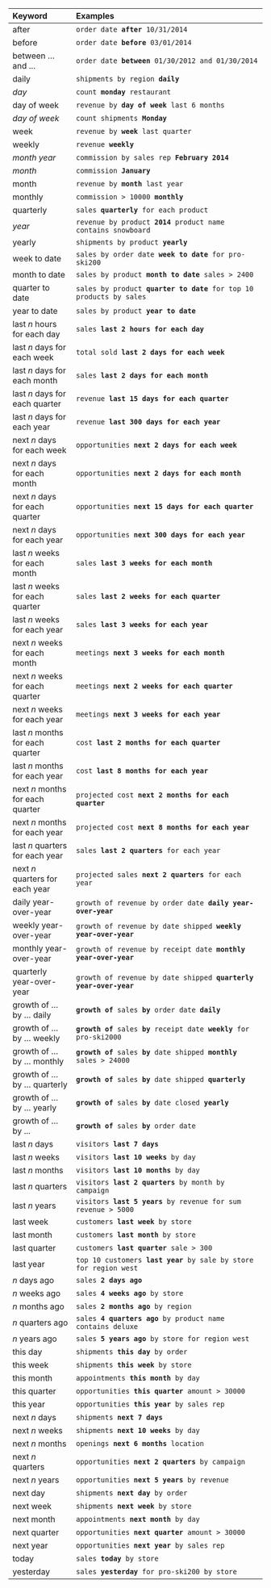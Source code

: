 <table>
   <colgroup>
      <col style="width:25%" />
      <col style="width:75%" />
   </colgroup>
   <thead class="thead" style="text-align:left;">
      <tr>
         <th>Keyword</th>
         <th>Examples</th>
      </tr>
   </thead>
   <tbody class="tbody">
      <tr>
         <td>after</td>
         <td><code>order date <b>after</b> 10/31/2014</code></td>
      </tr>
      <tr>
         <td>before</td>
         <td><code>order date <b>before</b> 03/01/2014</code></td>
      </tr>
      <tr>
         <td>between … and ...</td>
         <td><code>order date <b>between</b> 01/30/2012 and 01/30/2014</code></td>
      </tr>
      <tr>
         <td>daily</td>
         <td><code>shipments by region <b>daily</b></code></td>
      </tr>
      <tr>
         <td><em>day</em></td>
         <td><code>count <b>monday</b> restaurant</code></td>
      </tr>
      <tr>
         <td>day of week</td>
         <td><code>revenue by <b>day of week</b> last 6 months</code></td>
      </tr>
      <tr>
         <td><em>day of week</em></td>
         <td><code>count shipments <b>Monday</b></code></td>
      </tr>
      <tr>
         <td>week</td>
         <td><code>revenue by <b>week</b> last quarter</code></td>
      </tr>
      <tr>
         <td>weekly</td>
         <td><code>revenue <b>weekly</b></code></td>
      </tr>
      <tr>
         <td><em>month year</em></td>
         <td><code>commission by sales rep <b>February 2014</b></code></td>
      </tr>
      <tr>
         <td><em>month</em></td>
         <td><code>commission <b>January</b></code></td>
      </tr>
      <tr>
         <td>month</td>
         <td><code>revenue by <b>month</b> last year</code></td>
      </tr>
      <tr>
         <td>monthly</td>
         <td><code>commission &gt; 10000 <b>monthly</b></code></td>
      </tr>
      <tr>
         <td>quarterly</td>
         <td><code>sales <b>quarterly</b> for each product</code></td>
      </tr>
      <tr>
         <td><em>year</em></td>
         <td><code>revenue by product <b>2014</b> product name contains snowboard</code></td>
      </tr>
      <tr>
         <td>yearly</td>
         <td><code>shipments by product <b>yearly</b></code></td>
      </tr>
      <tr>
         <td>week to date</td>
         <td><code>sales by order date <b>week to date</b> for pro-ski200</code></td>
      </tr>
      <tr>
         <td>month to date</td>
         <td><code>sales by product <b>month to date</b> sales &gt; 2400</code></td>
      </tr>
      <tr>
         <td>quarter to date</td>
         <td><code>sales by product <b>quarter to date</b> for top 10 products by sales</code></td>
      </tr>
      <tr>
         <td>year to date</td>
         <td><code>sales by product <b>year to date</b></code></td>
      </tr>
      <tr>
         <td>last <em>n</em> hours for each day</td>
         <td><code>sales <b>last 2 hours for each day</b></code></td>
      </tr>
      <tr>
         <td>last <em>n</em> days for each week</td>
         <td><code>total sold <b>last 2 days for each week</b></code></td>
      </tr>
      <tr>
         <td>last <em>n</em> days for each month</td>
         <td><code>sales <b>last 2 days for each month</b></code></td>
      </tr>
      <tr>
         <td>last <em>n</em> days for each quarter</td>
         <td><code>revenue <b>last 15 days for each quarter</b></code></td>
      </tr>
      <tr>
         <td>last <em>n</em> days for each year</td>
         <td><code>revenue <b>last 300 days for each year</b></code></td>
      </tr>
      <tr>
         <td>next <em>n</em> days for each week</td>
         <td><code>opportunities <b>next 2 days for each week</b></code></td>
      </tr>
      <tr>
         <td>next <em>n</em> days for each month</td>
         <td><code>opportunities <b>next 2 days for each month</b></code></td>
      </tr>
      <tr>
         <td>next <em>n</em> days for each quarter</td>
         <td><code>opportunities <b>next 15 days for each quarter</b></code></td>
      </tr>
      <tr>
         <td>next <em>n</em> days for each year</td>
         <td><code>opportunities <b>next 300 days for each year</b></code></td>
      </tr>
      <tr>
         <td>last <em>n</em> weeks for each month</td>
         <td><code>sales <b>last 3 weeks for each month</b></code></td>
      </tr>
      <tr>
         <td>last <em>n</em> weeks for each quarter</td>
          <td><code>sales <b>last 2 weeks for each quarter</b></code></td>
      </tr>
      <tr>
         <td>last <em>n</em> weeks for each year</td>
          <td><code>sales <b>last 3 weeks for each year</b></code></td>
      </tr>
      <tr>
         <td>next <em>n</em> weeks for each month</td>
         <td><code>meetings <b>next 3 weeks for each month</b></code></td>
      </tr>
      <tr>
         <td>next <em>n</em> weeks for each quarter</td>
          <td><code>meetings <b>next 2 weeks for each quarter</b></code></td>
      </tr>
      <tr>
         <td>next <em>n</em> weeks for each year</td>
          <td><code>meetings <b>next 3 weeks for each year</b></code></td>
      </tr>
      <tr>
         <td>last <em>n</em> months for each quarter</td>
         <td><code>cost <b>last 2 months for each quarter</b></code></td>
      </tr>
      <tr>
         <td>last <em>n</em> months for each year</td>
         <td><code>cost <b>last 8 months for each year</b></code></td>
      </tr>
      <tr>
         <td>next <em>n</em> months for each quarter</td>
         <td><code>projected cost <b>next 2 months for each quarter</b></code></td>
      </tr>
      <tr>
         <td>next <em>n</em> months for each year</td>
         <td><code>projected cost <b>next 8 months for each year</b></code></td>
      </tr>
      <tr>
         <td>last <em>n</em> quarters for each year</td>
         <td><code>sales <b>last 2 quarters</b> for each year</code></td>
      </tr>
      <tr>
         <td>next <em>n</em> quarters for each year</td>
         <td><code>projected sales <b>next 2 quarters</b> for each year</code></td>
      </tr>
      <tr>
         <td>daily year-over-year</td>
         <td><code>growth of revenue by order date <b>daily year-over-year</b></code></td>
      </tr>
      <tr>
         <td>weekly year-over-year</td>
         <td><code>growth of revenue by date shipped <b>weekly year-over-year</b></code></td>
      </tr>
      <tr>
         <td>monthly year-over-year</td>
         <td><code>growth of revenue by receipt date <b>monthly year-over-year</b></code></td>
      </tr>
      <tr>
         <td>quarterly year-over-year</td>
         <td><code>growth of revenue by date shipped <b>quarterly year-over-year</b></code></td>
      </tr>
      <tr>
         <td>growth of … by … daily</td>
         <td><code><b>growth of</b> sales <b>by</b> order date <b>daily</b></code></td>
      </tr>
      <tr>
         <td>growth of … by … weekly</td>
         <td><code><b>growth of</b> sales <b>by</b> receipt date <b>weekly</b> for pro-ski2000</code></td>
      </tr>
      <tr>
         <td>growth of … by … monthly</td>
         <td><code><b>growth of</b> sales <b>by</b> date shipped <b>monthly</b> sales &gt; 24000</code></td>
      </tr>
      <tr>
         <td>growth of … by … quarterly</td>
         <td><code><b>growth of</b> sales <b>by</b> date shipped <b>quarterly</b></code></td>
      </tr>
      <tr>
         <td>growth of … by … yearly</td>
         <td><code><b>growth of</b> sales <b>by</b> date closed <b>yearly</b></code></td>
      </tr>
      <tr>
         <td>growth of … by ...</td>
         <td><code><b>growth of</b> sales <b>by</b> order date</code></td>
      </tr>
      <tr>
         <td>last <em>n</em> days</td>
         <td><code>visitors <b>last 7 days</b></code></td>
      </tr>
      <tr>
         <td>last <em>n</em> weeks</td>
         <td><code>visitors <b>last 10 weeks</b> by day</code></td>
      </tr>
      <tr>
         <td>last <em>n</em> months</td>
         <td><code>visitors <b>last 10 months</b> by day</code></td>
      </tr>
      <tr>
         <td>last <em>n</em> quarters</td>
         <td><code>visitors <b>last 2 quarters</b> by month by campaign</code></td>
      </tr>
      <tr>
         <td>last <em>n</em> years</td>
         <td><code>visitors <b>last 5 years</b> by revenue for sum revenue > 5000</code></td>
      </tr>
      <tr>
         <td>last week</td>
         <td><code>customers <b>last week</b> by store</code></td>
      </tr>
      <tr>
         <td>last month</td>
         <td><code>customers <b>last month</b> by store</code></td>
      </tr>
      <tr>
         <td>last quarter</td>
         <td><code>customers <b>last quarter</b> sale > 300</code></td>
      </tr>
      <tr>
         <td>last year</td>
         <td><code>top 10 customers <b>last year</b> by sale by store for region west</code></td>
      </tr>
      <tr>
         <td><em>n</em> days ago</td>
         <td><code>sales <b>2 days ago</b></code></td>
      </tr>
      <tr>
         <td><em>n</em> weeks ago</td>
         <td><code>sales <b>4 weeks ago</b> by store</code></td>
      </tr>
      <tr>
         <td><em>n</em> months ago</td>
         <td><code>sales <b>2 months ago</b> by region</code></td>
      </tr>
      <tr>
         <td><em>n</em> quarters ago</td>
         <td><code>sales <b>4 quarters ago</b> by product name contains deluxe</code></td>
      </tr>
      <tr>
         <td><em>n</em> years ago</td>
         <td><code>sales <b>5 years ago</b> by store for region west</code></td>
      </tr>
      <tr>
         <td>this day</td>
         <td><code>shipments <b>this day</b> by order</code></td>
      </tr>
      <tr>
         <td>this week</td>
         <td><code>shipments <b>this week</b> by store</code></td>
      </tr>
      <tr>
         <td>this  month</td>
         <td><code>appointments <b>this month</b> by day</code></td>
      </tr>
      <tr>
         <td>this quarter</td>
         <td><code>opportunities <b>this quarter</b> amount &gt; 30000</code></td>
      </tr>
      <tr>
         <td>this year</td>
         <td><code>opportunities <b>this year</b> by sales rep</code></td>
      </tr>
      <tr>
         <td>next <em>n</em> days</td>
         <td><code>shipments <b>next 7 days</b></code></td>
      </tr>
      <tr>
         <td>next <em>n</em> weeks</td>
         <td><code>shipments <b>next 10 weeks</b> by day</code></td>
      </tr>
      <tr>
         <td>next <em>n</em> months</td>
         <td><code>openings <b>next 6 months</b> location</code></td>
      </tr>
      <tr>
         <td>next <em>n</em> quarters</td>
         <td><code>opportunities <b>next 2 quarters</b> by campaign</code></td>
      </tr>
      <tr>
         <td>next <em>n</em> years</td>
         <td><code>opportunities <b>next 5 years</b> by revenue</code></td>
      </tr>
      <tr>
         <td>next day</td>
         <td><code>shipments <b>next day</b> by order</code></td>
      </tr>
      <tr>
         <td>next week</td>
         <td><code>shipments <b>next week</b> by store</code></td>
      </tr>
      <tr>
         <td>next month</td>
         <td><code>appointments <b>next month</b> by day</code></td>
      </tr>
      <tr>
         <td>next quarter</td>
         <td><code>opportunities <b>next quarter</b> amount &gt; 30000</code></td>
      </tr>
      <tr>
         <td>next year</td>
         <td><code>opportunities <b>next year</b> by sales rep</code></td>
      </tr>
      <tr>
         <td>today</td>
         <td><code>sales <b>today</b> by store</code></td>
      </tr>
      <tr>
         <td>yesterday</td>
         <td><code>sales <b>yesterday</b> for pro-ski200 by store</code></td>
      </tr>
   </tbody>
</table>

